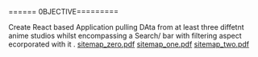 ====== 0BJECTIVE========= 

Create React based Application pulling DAta from at least three diffetnt anime studios whilst encompassing a Search/ bar with filtering aspect ecorporated with it .
[sitemap_zero.pdf](https://github.com/herbanarchitech/anime_db/files/7203406/sitemap_zero.pdf)
[sitemap_one.pdf](https://github.com/herbanarchitech/anime_db/files/7203408/sitemap_one.pdf)
[sitemap_two.pdf](https://github.com/herbanarchitech/anime_db/files/7203411/sitemap_two.pdf)
